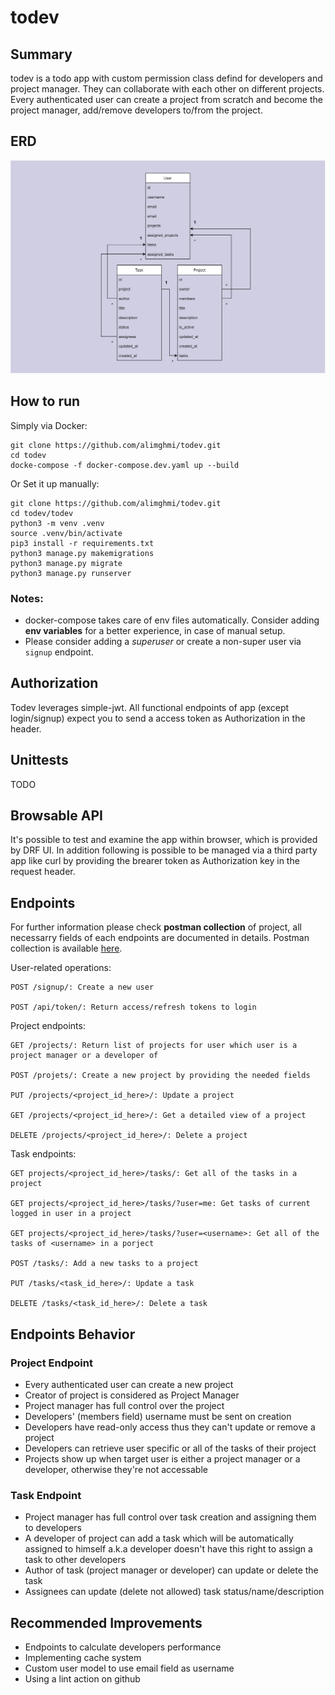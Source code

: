 # todev

## Summary
todev is a todo app with custom permission class defind for developers and project manager. They can collaborate with each other on different projects. Every authenticated user can create a project from scratch and become the project manager, add/remove developers to/from the project.

## ERD
![todev ERD](https://github.com/alimghmi/todev/blob/master/doc/todev.png)


## How to run
Simply via Docker:
```
git clone https://github.com/alimghmi/todev.git
cd todev
docke-compose -f docker-compose.dev.yaml up --build
```
Or Set it up manually:
```
git clone https://github.com/alimghmi/todev.git
cd todev/todev
python3 -m venv .venv
source .venv/bin/activate
pip3 install -r requirements.txt
python3 manage.py makemigrations
python3 manage.py migrate
python3 manage.py runserver
```
### Notes: 
 - docker-compose takes care of env files automatically. Consider adding **env variables** for a better experience, in case of manual setup.
 - Please consider adding a *superuser* or create a non-super user via `signup` endpoint. 

## Authorization
Todev leverages simple-jwt. All functional endpoints of app (except login/signup) expect you to send a access token as Authorization in the header.


## Unittests
TODO


## Browsable API
It's possible to test and examine the app within browser, which is provided by DRF UI. In addition following is possible to be managed via a third party app like curl by providing the brearer token as Authorization key in the request header.


## Endpoints
For further information please check **postman collection** of project, all necessarry fields of each endpoints are documented in details. Postman collection is available [here](https://github.com/alimghmi/todev/blob/master/doc/todev.postman_collection.json). 

User-related operations:
```
POST /signup/: Create a new user

POST /api/token/: Return access/refresh tokens to login
```

Project endpoints:
```
GET /projects/: Return list of projects for user which user is a project manager or a developer of

POST /projets/: Create a new project by providing the needed fields

PUT /projects/<project_id_here>/: Update a project

GET /projects/<project_id_here>/: Get a detailed view of a project

DELETE /projects/<project_id_here>/: Delete a project
```
Task endpoints:
```
GET projects/<project_id_here>/tasks/: Get all of the tasks in a project

GET projects/<project_id_here>/tasks/?user=me: Get tasks of current logged in user in a project

GET projects/<project_id_here>/tasks/?user=<username>: Get all of the tasks of <username> in a porject

POST /tasks/: Add a new tasks to a project

PUT /tasks/<task_id_here>/: Update a task

DELETE /tasks/<task_id_here>/: Delete a task

```

## Endpoints Behavior

### Project Endpoint
- Every authenticated user can create a new project
- Creator of project is considered as Project Manager
- Project manager has full control over the project
- Developers' (members field) username must be sent on creation
- Developers have read-only access thus they can't update or remove a project
- Developers can retrieve user specific or all of the tasks of their project
- Projects show up when target user is either a project manager or a developer, otherwise they're not accessable
  
### Task Endpoint
- Project manager has full control over task creation and assigning them to developers
- A developer of project can add a task which will be automatically assigned to himself a.k.a developer doesn't have this right to assign a task to other developers
- Author of task (project manager or developer) can update or delete the task
- Assignees can update (delete not allowed) task status/name/description

## Recommended Improvements
- Endpoints to calculate developers performance
- Implementing cache system
- Custom user model to use email field as username
- Using a lint action on github